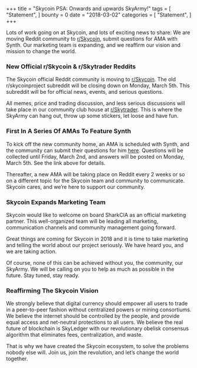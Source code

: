 +++
title = "Skycoin PSA: Onwards and upwards SkyArmy!"
tags = [ "Statement", ]
bounty = 0
date = "2018-03-02"
categories = [ "Statement", ]
+++

Lots of work going on at Skycoin, and lots of exciting news to share: We are moving Reddit community to [r/Skycoin](http://www.reddit.com/r/skycoin), submit questions for AMA with Synth. Our marketing team is expanding, and we reaffirm our vision and mission to change the world.

  

### New Official r/Skycoin & r/Skytrader Reddits

The Skycoin official Reddit community is moving to [r/Skycoin](http://www.reddit.com/r/skycoin). The old r/skycoinproject subreddit will be closing down on Monday, March 5th. This subreddit will be for official news, events, and serious questions.

  

All memes, price and trading discussion, and less serious discussions will take place in our community club house at [r/Skytrader](http://www.reddit.com/r/skytrader). This is where the SkyArmy can hang out, throw up some stickers, let loose and have fun.

  

### First In A Series Of AMAs To Feature Synth

To kick off the new community home, an AMA is scheduled with Synth, and the community can submit their questions for him [here](https://www.reddit.com/r/skycoin/comments/815pn2/skycoin_official_ama_collecting_questions_for_the/). Questions will be collected until Friday, March 2nd, and answers will be posted on Monday, March 5th. See the link above for details.

  

Thereafter, a new AMA will be taking place on Reddit every 2 weeks or so on a different topic for the Skycoin team and community to communicate. Skycoin cares, and we’re here to support our community.

  

### Skycoin Expands Marketing Team

  

Skycoin would like to welcome on board SharkCIA as an official marketing partner. This well-organized team will be leading all marketing, communication channels and community management going forward.

  

Great things are coming for Skycoin in 2018 and it is time to take marketing and telling the world about our project seriously. We have heard you, and we are taking action.

  

Of course, none of this can be achieved without you, the community, our SkyArmy. We will be calling on you to help as much as possible in the future. Stay tuned, stay ready.

  

### Reaffirming The Skycoin Vision

  

We strongly believe that digital currency should empower all users to trade in a peer-to-peer fashion without centralized powers or mining consortiums. We believe the internet should be controlled by the people, and provide equal access and net-neutral protections to all users. We believe the real future of blockchain is SkyLedger with our revolutionary obelisk consensus algorithm that eliminates fees, centralization, and waste.

  

That is why we have created the Skycoin ecosystem, to solve the problems nobody else will. Join us, join the revolution, and let’s change the world together.
